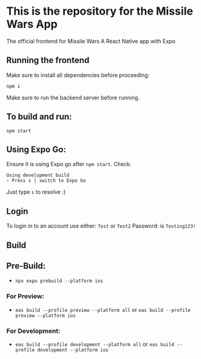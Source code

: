 # This is the repository for the Missile Wars App
The official frontend for Missile Wars 
A React Native app with Expo

## Running the frontend

Make sure to install all dependencies before proceeding:

```
npm i
```
Make sure to run the backend server before running.

## To build and run:

```
npm start
```

## Using Expo Go:
Ensure it is using Expo go after `npm start`.
Check:
```
Using development build
› Press s │ switch to Expo Go
```
Just type `s` to resolve :)

## Login 
To login in to an account use either: 
`Test` or `Test2`
Password: is `Testing123!`

## Build 
## Pre-Build:
- `npx expo prebuild --platform ios`

### For Preview:
- `eas build --profile preview --platform all` or `eas build --profile preview --platform ios`

### For Development:
- `eas build --profile development --platform all` or `eas build --profile development --platform ios`